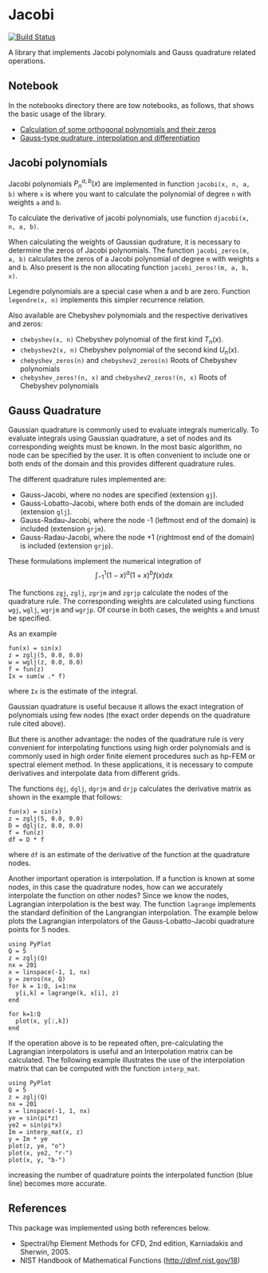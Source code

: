 # Jacobi

[![Build Status](https://travis-ci.org/pjabardo/Jacobi.jl.png)](https://travis-ci.org/pjabardo/Jacobi.jl)

A library that implements Jacobi polynomials and Gauss 
quadrature related operations.

## Notebook

In the notebooks directory there are tow notebooks, as follows, that shows the basic usage of the library.

 * [Calculation of some orthogonal polynomials and their zeros](http://nbviewer.ipython.org/github/pjabardo/Jacobi.jl/blob/master/notebooks/polynomials.ipynb)
 * [Gauss-type qudrature, interpolation and differentiation](http://nbviewer.ipython.org/github/pjabardo/Jacobi.jl/blob/master/notebooks/gauss-quad.ipynb)

   
## Jacobi polynomials

Jacobi polynomials  $P_n^{a,b}(x)$ are implemented in function 
`jacobi(x, n, a, b)` where `x` is where you want to calculate the 
polynomial of degree `n` with weights `a` and `b`.

To calculate the derivative of jacobi polynomials, use function 
`djacobi(x, n, a, b)`. 

When calculating the weights of Gaussian qudrature, it is necessary to determine
the zeros of Jacobi polynomials. The function `jacobi_zeros(m, a, b)` calculates the 
zeros of a Jacobi polynomial of degree `m` with weights `a` and `b`. Also present 
is the non allocating function `jacobi_zeros!(m, a, b, x)`.

Legendre polynomials are a special case when a and b are zero. 
Function `legendre(x, n)` implements this simpler recurrence relation.

Also available are Chebyshev polynomials and the respective derivatives and zeros:
 * `chebyshev(x, n)` Chebyshev polynomial of the first kind $T_n(x)$.
 * `chebyshev2(x, n)` Chebyshev polynomial of the second kind $U_n(x)$.
 * `chebyshev_zeros(n)` and `chebyshev2_zeros(n)` Roots of Chebyshev polynomials
 * `chebyshev_zeros!(n, x)` and `chebyshev2_zeros!(n, x)` Roots of Chebyshev polynomials

     

## Gauss Quadrature

Gaussian quadrature is commonly used to evaluate integrals numerically. To evaluate 
integrals using Gaussian quadrature, a set of nodes and its corresponding weights must 
be known. In the most basic algorithm, no node can be specified by the user. It is 
often convenient to include one or both ends of the domain and this provides
different quadrature rules. 

The different quadrature rules implemented are:

 * Gauss-Jacobi, where no nodes are specified (extension `gj`).
 * Gauss-Lobatto-Jacobi, where both ends of the domain are included (extension `glj`).
 * Gauss-Radau-Jacobi, where the node -1 (leftmost end of the domain) is included 
   (extension `grjm`).
 * Gauss-Radau-Jacobi, where the node +1 (rightmost end of the domain) is included 
   (extension `grjp`).

These formulations implement the numerical integration of
$$
\int_{-1}^1 (1-x)^a(1+x)^b f(x)dx
$$

The functions `zgj`, `zglj`, `zgrjm` and `zgrjp` calculate the nodes of the quadrature
rule. The corresponding weights are calculated using functions `wgj`, `wglj`,
`wgrjm` and `wgrjp`. Of course in both cases, the weights `a` and `b`must be specified. 

As an example

```
fun(x) = sin(x)
z = zglj(5, 0.0, 0.0)
w = wglj(z, 0.0, 0.0)
f = fun(z)
Ix = sum(w .* f)
```
where `Ix` is the estimate of the integral.

Gaussian quadrature is useful because it allows the exact integration of polynomials
using few nodes (the exact order depends on the quadrature rule cited above).

But there is another advantage: the nodes of the quadrature rule is very convenient for
interpolating functions using high order polynomials and is commonly used in high order
finite element procedures such as hp-FEM or spectral element method. In these
 applications, it is necessary to compute derivatives and interpolate data from 
different grids. 

The functions `dgj`, `dglj`, `dgrjm` and `drjp` calculates the derivative matrix as 
shown in the example that follows:

```
fun(x) = sin(x)
z = zglj(5, 0.0, 0.0)
D = dglj(z, 0.0, 0.0)
f = fun(z)
df = D * f
```
where `df` is an estimate of the derivative of the function at the quadrature nodes.

Another important operation is interpolation. If a function is known at some nodes, 
in this case the quadrature nodes, how can we accurately interpolate the function on
other nodes? Since we know the nodes, Lagrangian interpolation is the best way.
The function `lagrange` implements the standard  definition of the Langrangian 
interpolation.  The example below plots the Lagrangian interpolators of
the Gauss-Lobatto-Jacobi quadrature points for 5 nodes.

```
using PyPlot
Q = 5
z = zglj(Q)
nx = 201
x = linspace(-1, 1, nx)
y = zeros(nx, Q)
for k = 1:Q, i=1:nx
  y[i,k] = lagrange(k, x[i], z)
end

for k=1:Q
  plot(x, y[:,k])
end
```

If the operation above is to be repeated often, pre-calculating the Lagrangian 
interpolators is useful and an Interpolation matrix can be calculated. The 
following example illustrates the use of the interpolation matrix that can 
be computed with the function `interp_mat`. 

```
using PyPlot
Q = 5
z = zglj(Q)
nx = 201
x = linspace(-1, 1, nx)
ye = sin(pi*z)
ye2 = sin(pi*x)
Im = interp_mat(x, z)
y = Im * ye
plot(z, ye, "o")
plot(x, ye2, "r-")
plot(x, y, "b-")
```
increasing the number of quadrature points the interpolated function (blue line) 
becomes more accurate.


## References

This package was implemented using both references below. 

 * Spectral/hp Element Methods for CFD, 2nd edition, Karniadakis and Sherwin, 2005.
 * NIST Handbook of Mathematical Functions (http://dlmf.nist.gov/18)
